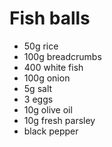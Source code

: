 # Fish balls
* 50g rice
* 100g breadcrumbs
* 400 white fish
* 100g onion
* 5g salt
* 3 eggs
* 10g olive oil
* 10g fresh parsley
* black pepper
